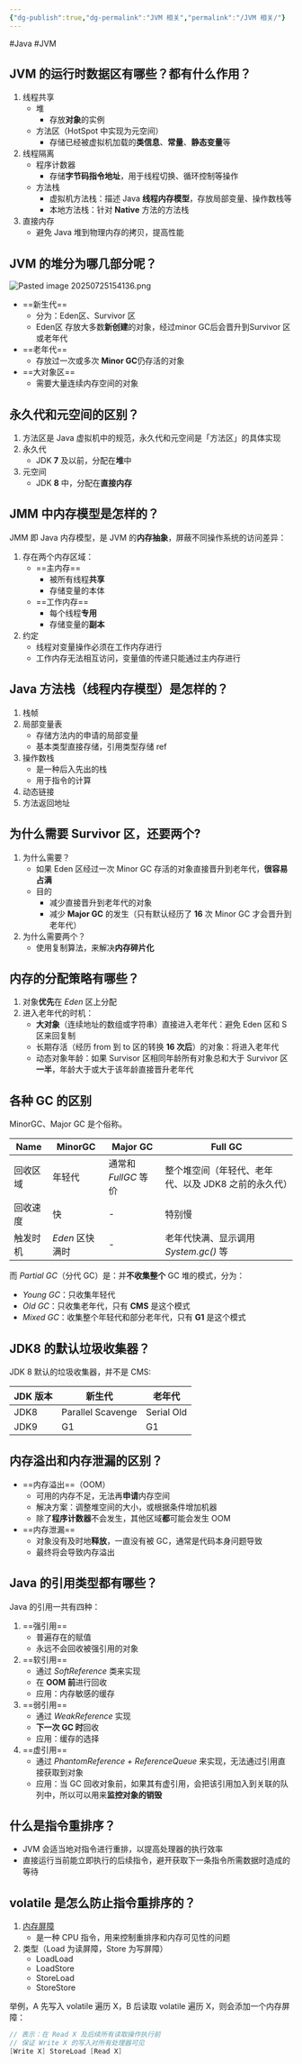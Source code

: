 ```yaml
---
{"dg-publish":true,"dg-permalink":"JVM 相关","permalink":"/JVM 相关/"}
---
```



#Java #JVM 

## JVM 的运行时数据区有哪些？都有什么作用？

1. 线程共享
	- 堆
		- 存放**对象**的实例
	- 方法区（HotSpot 中实现为元空间）
		- 存储已经被虚拟机加载的**类信息**、**常量**、**静态变量**等
2. 线程隔离
	- 程序计数器
		- 存储**字节码指令地址**，用于线程切换、循环控制等操作
	- 方法栈
		- 虚拟机方法栈：描述 Java **线程内存模型**，存放局部变量、操作数栈等
		- 本地方法栈：针对 **Native** 方法的方法栈
3. 直接内存
	- 避免 Java 堆到物理内存的拷贝，提高性能

## JVM 的堆分为哪几部分呢？

![Pasted image 20250725154136.png](/img/user/attachments/images/Pasted%20image%2020250725154136.png)

- ==新生代==
	- 分为：Eden区、Survivor 区
	- Eden区 存放大多数**新创建**的对象，经过minor GC后会晋升到Survivor 区或老年代
- ==老年代==
	- 存放过一次或多次 **Minor GC**仍存活的对象
- ==大对象区==
	- 需要大量连续内存空间的对象

## 永久代和元空间的区别？

1. 方法区是 Java 虚拟机中的规范，永久代和元空间是「方法区」的具体实现
2. 永久代
	- JDK **7** 及以前，分配在**堆**中
3. 元空间
	- JDK **8** 中，分配在**直接内存**

## JMM 中内存模型是怎样的？

JMM 即 Java 内存模型，是 JVM 的**内存抽象**，屏蔽不同操作系统的访问差异：

1. 存在两个内存区域：
	- ==主内存==
		- 被所有线程**共享**
		- 存储变量的本体
	- ==工作内存==
		- 每个线程**专用**
		- 存储变量的**副本**
2. 约定
	- 线程对变量操作必须在工作内存进行
	- 工作内存无法相互访问，变量值的传递只能通过主内存进行

## Java 方法栈（线程内存模型）是怎样的？

1. 栈帧
2. 局部变量表
	- 存储方法内的申请的局部变量
	- 基本类型直接存储，引用类型存储 ref
3. 操作数栈
	- 是一种后入先出的栈
	- 用于指令的计算
4. 动态链接
5. 方法返回地址

## 为什么需要 Survivor 区，还要两个?

1. 为什么需要？
	- 如果 Eden 区经过一次 Minor GC 存活的对象直接晋升到老年代，**很容易占满**
	- 目的
		- 减少直接晋升到老年代的对象
		- 减少 **Major GC** 的发生（只有默认经历了 **16** 次 Minor GC 才会晋升到老年代）
2. 为什么需要两个？
	- 使用复制算法，来解决**内存碎片化**

## 内存的分配策略有哪些？

1. 对象**优先**在 *Eden* 区上分配
2. 进入老年代的时机：
	- **大对象**（连续地址的数组或字符串）直接进入老年代：避免 Eden 区和 S 区来回复制
	- 长期存活（经历 from 到 to 区的转换 **16 次后**）的对象：将进入老年代
	- 动态对象年龄：如果 Survisor 区相同年龄所有对象总和大于 Survivor 区**一半**，年龄大于或大于该年龄直接晋升老年代

## 各种 GC 的区别

MinorGC、Major GC 是个俗称。

| Name     | MinorGC       | Major GC | Full GC                                              |
| -------- | ------------- | -------- | ---------------------------------------------------- |
| 回收区域 | 年轻代        | 通常和 *FullGC* 等价   | 整个堆空间（年轻代、老年代、以及 JDK8 之前的永久代） |
| 回收速度 | 快            | -       | 特别慢                                               |
| 触发时机 | *Eden* 区快满时 |  -        | 老年代快满、显示调用 *System.gc()* 等                  |

而 *Partial GC*（分代 GC）是：并**不收集整个** GC 堆的模式，分为：
- *Young GC*：只收集年轻代
- *Old GC*：只收集老年代，只有 **CMS** 是这个模式
- *Mixed GC*：收集整个年轻代和部分老年代，只有 **G1** 是这个模式

## JDK8 的默认垃圾收集器？

JDK 8 默认的垃圾收集器，并不是 CMS:

| JDK 版本 | 新生代            | 老年代     |
| -------- | ----------------- | ---------- |
| JDK8     | Parallel Scavenge | Serial Old |
| JDK9     | G1                | G1         |

## 内存溢出和内存泄漏的区别？

- ==内存溢出==（OOM）
	- 可用的内存不足，无法再**申请**内存空间
	- 解决方案：调整堆空间的大小，或根据条件增加机器
	- 除了**程序计数器**不会发生，其他区域**都**可能会发生 OOM
- ==内存泄漏==
	- 对象没有及时地**释放**，一直没有被 GC，通常是代码本身问题导致
	- 最终将会导致内存溢出

## Java 的引用类型都有哪些？

Java 的引用一共有四种：
1. ==强引用==
	- 普遍存在的赋值
	- 永远不会回收被强引用的对象
2. ==软引用==
	- 通过 *SoftReference* 类来实现
	- 在 **OOM 前**进行回收
	- 应用：内存敏感的缓存
3. ==弱引用==
	- 通过 *WeakReference* 实现
	- **下一次 GC 时**回收
	- 应用：缓存的选择
4. ==虚引用==
	- 通过 *PhantomReference + ReferenceQueue* 来实现，无法通过引用直接获取到对象
	- 应用：当 GC 回收对象前，如果其有虚引用，会把该引用加入到关联的队列中，所以可以用来**监控对象的销毁**

## 什么是指令重排序？

- JVM 会适当地对指令进行重排，以提高处理器的执行效率
- 直接运行当前能立即执行的后续指令，避开获取下一条指令所需数据时造成的等待

## volatile 是怎么防止指令重排序的？

1. [内存屏障](obsidian://open?vault=%E7%AC%94%E8%AE%B0&file=src%2Fconcept%2F%E5%86%85%E5%AD%98%E5%B1%8F%E9%9A%9C)
	- 是一种 CPU 指令，用来控制重排序和内存可见性的问题
2. 类型（Load 为读屏障，Store 为写屏障）
	- LoadLoad
	- LoadStore
	- StoreLoad
	- StoreStore

举例，A 先写入 volatile 遍历 X，B 后读取 volatile 遍历 X，则会添加一个内存屏障：

```java
// 表示：在 Read X 及后续所有读取操作执行前
// 保证 Write X 的写入对所有处理器可见
[Write X] StoreLoad [Read X]
```